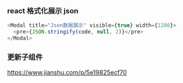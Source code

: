 ### react 格式化展示 json

```js
<Modal title="Json数据展示" visible={true} width={1280}>
  <pre>{JSON.stringify(code, null, 2)}</pre>
</Modal>
```

### 更新子组件

https://www.jianshu.com/p/5e19825ecf70